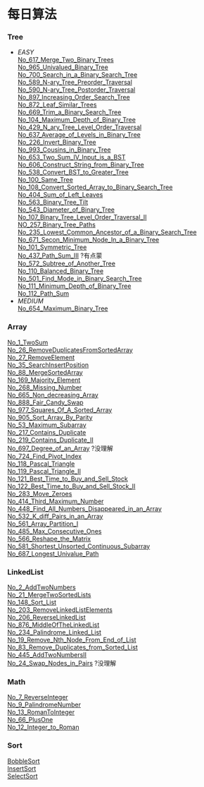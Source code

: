 # 每日算法
### Tree
* _EASY_</br>
[No_617_Merge_Two_Binary_Trees](/Tree/easy/No_617_Merge_Two_Binary_Trees/Solution.java) </br>
[No_965_Univalued_Binary_Tree](/Tree/easy/No_965_Univalued_Binary_Tree/Solution.java) </br>
[No_700_Search_in_a_Binary_Search_Tree](/Tree/easy/No_700_Search_in_a_Binary_Search_Tree/Solution.java) </br>
[No_589_N-ary_Tree_Preorder_Traversal](/Tree/easy/No_589_N_ary_Tree_Preorder_Traversal/Solution.java) </br>
[No_590_N-ary_Tree_Postorder_Traversal](/Tree/easy/No_590_N_ary_Tree_Postorder_Traversal/Solution.java) </br>
[No_897_Increasing_Order_Search_Tree](/Tree/easy/No_897_Increasing_Order_Search_Tree/Solution.java) </br>
[No_872_Leaf_Similar_Trees](/Tree/easy/No_872_Leaf_Similar_Trees/Solution.java) </br>
[No_669_Trim_a_Binary_Search_Tree](/Tree/easy/No_669_Trim_a_Binary_Search_Tree/Solution.java) </br>
[No_104_Maximum_Depth_of_Binary_Tree](/Tree/easy/No_104_Maximum_Depth_of_Binary_Tree/Solution.java) </br>
[No_429_N_ary_Tree_Level_Order_Traversal](/Tree/easy/No_429_N_ary_Tree_Level_Order_Traversal/Solution.java) </br>
[No_637_Average_of_Levels_in_Binary_Tree](/Tree/easy/No_637_Average_of_Levels_in_Binary_Tree/Solution.java) </br>
[No_226_Invert_Binary_Tree](/Tree/easy/No_226_Invert_Binary_Tree/Solution.java) </br>
[No_993_Cousins_in_Binary_Tree](/Tree/easy/No_993_Cousins_in_Binary_Tree/Solution.java) </br>
[No_653_Two_Sum_IV_Input_is_a_BST](/Tree/easy/No_653_Two_Sum_IV_Input_is_a_BST/Solution.java) </br>
[No_606_Construct_String_from_Binary_Tree](/Tree/easy/No_606_Construct_String_from_Binary_Tree/Solution.java) </br>
[No_538_Convert_BST_to_Greater_Tree](/Tree/easy/No_538_Convert_BST_to_Greater_Tree/Solution.java) </br>
[No_100_Same_Tree](/Tree/easy/No_100_Same_Tree/Solution.java) </br>
[No_108_Convert_Sorted_Array_to_Binary_Search_Tree](/Tree/easy/No_108_Convert_Sorted_Array_to_Binary_Search_Tree/Solution.java) </br>
[No_404_Sum_of_Left_Leaves](/Tree/easy/No_404_Sum_of_Left_Leaves/Solution.java) </br>
[No_563_Binary_Tree_Tilt](/Tree/easy/No_563_Binary_Tree_Tilt/Solution.java) </br>
[No_543_Diameter_of_Binary_Tree](/Tree/easy/No_543_Diameter_of_Binary_Tree/Solution.java) </br>
[No_107_Binary_Tree_Level_Order_Traversal_II](/Tree/easy/No_107_Binary_Tree_Level_Order_Traversal_II/Solution.java) </br>
[NO_257_Binary_Tree_Paths](/Tree/easy/NO_257_Binary_Tree_Paths/Solution.java) </br>
[No_235_Lowest_Common_Ancestor_of_a_Binary_Search_Tree](/Tree/easy/No_235_Lowest_Common_Ancestor_of_a_Binary_Search_Tree/Solution.java) </br>
[No_671_Secon_Minimum_Node_In_a_Binary_Tree](/Tree/easy/No_671_Secon_Minimum_Node_In_a_Binary_Tree/Solution.java) </br>
[No_101_Symmetric_Tree](/Tree/easy/No_101_Symmetric_Tree/Solution.java) </br>
[No_437_Path_Sum_III](/Tree/easy/No_437_Path_Sum_III/Solution.java) ?有点蒙</br>
[No_572_Subtree_of_Another_Tree](/Tree/easy/No_572_Subtree_of_Another_Tree/Solution.java)</br>
[No_110_Balanced_Binary_Tree](/Tree/easy/No_110_Balanced_Binary_Tree/Solution.java)</br>
[No_501_Find_Mode_in_Binary_Search_Tree](/Tree/easy/No_501_Find_Mode_in_Binary_Search_Tree/Solution.java)</br>
[No_111_Minimum_Depth_of_Binary_Tree](/Tree/easy/No_111_Minimum_Depth_of_Binary_Tree/Solution.java)</br>
[No_112_Path_Sum](/Tree/easy/No_112_Path_Sum/Solution.java)</br>
* _MEDIUM_</br>
[No_654_Maximum_Binary_Tree](Tree/medium/No_654_Maximum_Binary_Tree)</br>
### Array
[No_1_TwoSum](/src/Array/No_1_TwoSum/Solution.java) </br>
[No_26_RemoveDuplicatesFromSortedArray](/src/Array/No_26_RemoveDuplicatesFromSortedArray/Solution.java) </br>
[No_27_RemoveElement](/src/Array/No_27_RemoveElement/Solution.java) </br>
[No_35_SearchInsertPosition](/src/Array/No_35_SearchInsertPosition/Solution.java) </br>
[No_88_MergeSortedArray](/src/Array/No_88_MergeSortedArray/Solution.java) </br>
[No_169_Majority_Element](/src/Array/No_169_Majority_Element/Solution.java) </br>
[No_268_Missing_Number](/src/Array/No_268_Missing_Number/Solution.java) </br>
[No_665_Non_decreasing_Array](/src/Array/No_665_Non_Decreasing_Array/Solution.java) </br>
[No_888_Fair_Candy_Swap](/src/Array/No_888_Fair_Candy_Swap/Solution.java) </br>
[No_977_Squares_Of_A_Sorted_Array](/src/Array/No_977_Squares_Of_A_Sorted_Array/Solution.java) </br>
[No_905_Sort_Array_By_Parity](/src/Array/No_905_Sort_Array_By_Parity/Solution.java) </br>
[No_53_Maximum_Subarray](/src/Array/No_53_Maximum_Subarray/Solution.java) </br>
[No_217_Contains_Duplicate](/src/Array/No_217_Contains_Duplicate/Solution.java) </br>
[No_219_Contains_Duplicate_II](/src/Array/No_219_Contains_Duplicate_II/Solution.java) </br>
[No_697_Degree_of_an_Array](/src/Array/No_697_Degree_of_an_Array/Solution.java) ?没理解</br>
[No_724_Find_Pivot_Index](/src/Array/No_724_Find_Pivot_Index/Solution.java) </br>
[No_118_Pascal_Triangle](/src/Array/No_118_Pascal_Triangle/Solution.java) </br>
[No_119_Pascal_Triangle_II](/src/Array/No_119_Pascal_Triangle_II/Solution.java) </br>
[No_121_Best_Time_to_Buy_and_Sell_Stock](/src/Array/No_121_Best_Time_to_Buy_and_Sell_Stock/Solution.java) </br>
[No_122_Best_Time_to_Buy_and_Sell_Stock_II](/src/Array/No_122_Best_Time_to_Buy_and_Sell_Stock_ll/Solution.java) </br>
[No_283_Move_Zeroes](/src/Array/No_283_Move_Zeroes/Solution.java) </br>
[No_414_Third_Maximum_Number](/src/Array/No_414_Third_Maximum_Number/Solution.java) </br>
[No_448_Find_All_Numbers_Disappeared_in_an_Array](/src/Array/No_448_Find_All_Numbers_Disappeared_in_an_Array/Solution.java) </br>
[No_532_K_diff_Pairs_in_an_Array](/src/Array/No_532_K_diff_Pairs_in_an_Array/Solution.java) </br>
[No_561_Array_Partition_I](/src/Array/No_561_Array_Partition_I/Solution.java) </br>
[No_485_Max_Consecutive_Ones](/src/Array/No_485_Max_Consecutive_Ones/Solution.java) </br>
[No_566_Reshape_the_Matrix](/src/Array/No_566_Reshape_the_Matrix/Solution.java) </br>
[No_581_Shortest_Unsorted_Continuous_Subarray](/src/Array/No_581_Shortest_Unsorted_Continuous_Subarray/Solution.java) </br>
[No_687_Longest_Univalue_Path](/src/Array/No_687_Longest_Univalue_Path/Solution.java) </br>
### LinkedList
[No_2_AddTwoNumbers](/src/LinkedList/No_2_AddTwoNumbers/Solution.java) </br>
[No_21_MergeTwoSortedLists](/src/LinkedList/No_21_MergeTwoSortedLists/Solution.java) </br>
[No_148_Sort_List](/src/LinkedList/No_148_Sort_List/Solution.java) </br>
[No_203_RemoveLinkedListElements](/src/LinkedList/No_203_RemoveLinkedListElements/Solution.java) </br>
[No_206_ReverseLinkedList](/src/LinkedList/No_206_ReverseLinkedList/Solution.java) </br>
[No_876_MiddleOfTheLinkedList](/src/LinkedList/No_876_MiddleOfTheLinkedList/Solution.java) </br>
[No_234_Palindrome_Linked_List](/src/LinkedList/No_234_Palindrome_Linked_List/Solution.java) </br>
[No_19_Remove_Nth_Node_From_End_of_List](/src/LinkedList/No_19_Remove_Nth_Node_From_End_of_List/Solution.java) </br>
[No_83_Remove_Duplicates_from_Sorted_List](/src/LinkedList/No_83_Remove_Duplicates_from_Sorted_List/Solution.java) </br>
[No_445_AddTwoNumbersII](/src/LinkedList/No_445_AddTwoNumbersII/Solution.java) </br>
[No_24_Swap_Nodes_in_Pairs](/src/LinkedList/No_24_Swap_Nodes_in_Pairs/Solution.java) ?没理解 </br>
### Math
[No_7_ReverseInteger](/src/Math/No_7_ReverseInteger/Solution.java) </br>
[No_9_PalindromeNumber](/src/Math/No_9_PalindromeNumber/Solution.java) </br>
[No_13_RomanToInteger](/src/Math/No_13_RomanToInteger/Solution.java) </br>
[No_66_PlusOne](/src/Math/No_66_PlusOne/Solution.java) </br>
[No_12_Integer_to_Roman](/src/Math/No_12_Integer_to_Roman/Solution.java) </br>
### Sort
[BobbleSort](/src/Sort/BobbleSort.java)</br>
[InsertSort](/src/Sort/InsertSort.java)</br>
[SelectSort](/src/Sort/SelectSort.java)</br>

